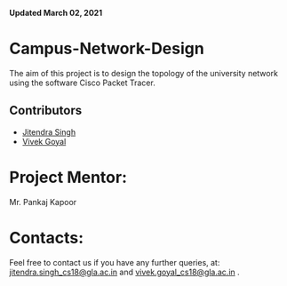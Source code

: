 **Updated March 02, 2021**

# Campus-Network-Design
The aim of this project is to design the topology of the university network using the software Cisco Packet Tracer.

## Contributors

- [Jitendra Singh](https://github.com/jet0499)
- [Vivek Goyal](https://github.com/vivek-goyal12)

# Project Mentor:
Mr. Pankaj Kapoor

# Contacts:
Feel free to contact us if you have any further queries, at: jitendra.singh_cs18@gla.ac.in and vivek.goyal_cs18@gla.ac.in .

